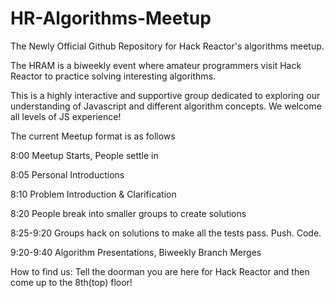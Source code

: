HR-Algorithms-Meetup
====================

The Newly Official Github Repository for Hack Reactor's algorithms meetup.

The HRAM is a biweekly event where amateur programmers visit Hack Reactor to practice solving interesting algorithms. 

This is a highly interactive and supportive group dedicated to exploring our understanding of Javascript and different algorithm concepts. We welcome all levels of JS experience!

The current Meetup format is as follows

8:00 Meetup Starts, People settle in

8:05 Personal Introductions

8:10 Problem Introduction & Clarification

8:20 People break into smaller groups to create solutions

8:25-9:20 Groups hack on solutions to make all the tests pass. Push. Code.

9:20-9:40 Algorithm Presentations, Biweekly Branch Merges

How to find us:
Tell the doorman you are here for Hack Reactor and then come up to the 8th(top) floor!

